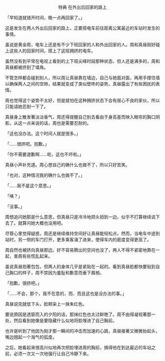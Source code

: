 <p align="center">特典 在外出后回家的路上</p>

「早知道就错开时间，晚一点再回家了。」

这是发生在两人外出后回家的路上，正要搭电车前往距离公寓最近的车站时发生的事倩。

虽说是黄金周，电车上还是有不少下班回家的人和外出回家的人。周和真昼刚好碰上这些人的回家时间，搭上了这班拥挤的电车。

虽然没有到平常在电视上看到的上下班尖峰时段那种状态，但人还是满多的，周和真昼都被挤到了墙角。

不管怎样都会碰到别人，所以周让真昼靠在墙边，自己与她面对面，再用手撑住墙以确保两人之间的空隙，结果就变成了类似壁咚的姿势。真昼露出了有些困扰的表情。

周也觉得这个姿势不太好，但是就怕在这种拥挤状态下会有居心不良的家伙，所以只能请她忍耐一下了。

真昼身上散发著淡淡香气，周还得提醒自己别去看由于身高差而映入眼帘的胸口阴影。从这一点来说的话，周也是需要忍耐的。

「这也没办法。这个时间人就是很多。」

「……很挤吧。抱歉。」

「你不需要道歉啊……呃，这也不坏啦。」

真昼小声补充道。周心想自己的确什么也做不了，所以只好苦笑。

「也对，这种情况我的确什么也做不了。」

「……我不是这个意思。」

「咦？」

「没事。」

周想追问她那是什么意思，但真昼只是冷冷地把头扭到一边，似乎不打算继续说下去了。就算问她大概也没用吧。

尽管心里觉得疑惑，周还是继续维持空间好让真昼能轻松点。然而，当电车中途到站时，另一侧的车门打开，更多乘客涌了进来，使得车内的密度变得更高了。

周自然也被挤向真昼那边。好不容易腾出的空间也没了，两人不得不紧密地靠在一起，害周有些慌乱起来。

虽说真昼抱著包包，但两人的身体几乎是紧贴在一起的。看到真昼脸都快要贴到自己胸口的样子，周不禁因为羞耻和歉意而垂下眉梢。

「抱歉，很挤吧。」

「……不会，那个，我不在意的，而、而且这也是没办法的事。」

真昼说完就低下头，脸颊染上一抹朱红色。

要说原因是透窗而入的夕阳的话，那抹红色也太过鲜艳了。周不由得凝视著那一处，然后看到她像是要隐藏什么似地将脸埋进了自己胸前。

也许是听到了他因为刚才那一瞬间的冲击而加速的心跳，真昼接著又微微抬起头，嘴边翘起一个淘气的弧度。

之后，她看起来很高兴似地再次把脸埋进周的胸前，搞得他在到达最近的车站之前，必须一次又一次地强行让自己冷静下来。

